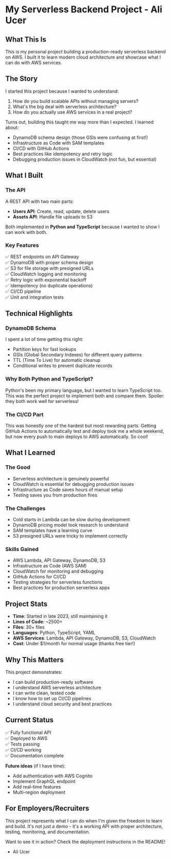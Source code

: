 # My Serverless Backend Project - Ali Ucer

## What This Is

This is my personal project building a production-ready serverless backend on AWS. I built it to learn modern cloud architecture and showcase what I can do with AWS services.

## The Story

I started this project because I wanted to understand:
1. How do you build scalable APIs without managing servers?
2. What's the big deal with serverless architecture?
3. How do you actually use AWS services in a real project?

Turns out, building this taught me way more than I expected. I learned about:
- DynamoDB schema design (those GSIs were confusing at first!)
- Infrastructure as Code with SAM templates
- CI/CD with GitHub Actions
- Best practices like idempotency and retry logic
- Debugging production issues in CloudWatch (not fun, but essential)

## What I Built

### The API
A REST API with two main parts:
- **Users API**: Create, read, update, delete users
- **Assets API**: Handle file uploads to S3

Both implemented in **Python and TypeScript** because I wanted to show I can work with both.

### Key Features
✅ REST endpoints on API Gateway  
✅ DynamoDB with proper schema design  
✅ S3 for file storage with presigned URLs  
✅ CloudWatch logging and monitoring  
✅ Retry logic with exponential backoff  
✅ Idempotency (no duplicate operations)  
✅ CI/CD pipeline  
✅ Unit and integration tests  

## Technical Highlights

### DynamoDB Schema
I spent a lot of time getting this right:
- Partition keys for fast lookups
- GSIs (Global Secondary Indexes) for different query patterns
- TTL (Time To Live) for automatic cleanup
- Conditional writes to prevent duplicate records

### Why Both Python and TypeScript?
Python's been my primary language, but I wanted to learn TypeScript too. This was the perfect project to implement both and compare them. Spoiler: they both work well for serverless!

### The CI/CD Part
This was honestly one of the hardest but most rewarding parts. Getting GitHub Actions to automatically test and deploy took me a whole weekend, but now every push to main deploys to AWS automatically. So cool!

## What I Learned

### The Good
- Serverless architecture is genuinely powerful
- CloudWatch is essential for debugging production issues
- Infrastructure as Code saves hours of manual setup
- Testing saves you from production fires

### The Challenges
- Cold starts in Lambda can be slow during development
- DynamoDB pricing model took research to understand
- SAM templates have a learning curve
- S3 presigned URLs were tricky to implement correctly

### Skills Gained
- AWS Lambda, API Gateway, DynamoDB, S3
- Infrastructure as Code (AWS SAM)
- CloudWatch for monitoring and debugging
- GitHub Actions for CI/CD
- Testing strategies for serverless functions
- Best practices for production serverless apps

## Project Stats

- **Time**: Started in late 2023, still maintaining it
- **Lines of Code**: ~2500+
- **Files**: 30+ files
- **Languages**: Python, TypeScript, YAML
- **AWS Services**: Lambda, API Gateway, DynamoDB, S3, CloudWatch
- **Cost**: Under $1/month for normal usage (thanks free tier!)

## Why This Matters

This project demonstrates:
- I can build production-ready software
- I understand AWS serverless architecture
- I can write clean, tested code
- I know how to set up CI/CD pipelines
- I understand cloud security and best practices

## Current Status

✅ Fully functional API  
✅ Deployed to AWS  
✅ Tests passing  
✅ CI/CD working  
✅ Documentation complete  

**Future ideas** (if I have time):
- Add authentication with AWS Cognito
- Implement GraphQL endpoint
- Add real-time features
- Multi-region deployment

## For Employers/Recruiters

This project represents what I can do when I'm given the freedom to learn and build. It's not just a demo - it's a working API with proper architecture, testing, monitoring, and documentation.

Want to see it in action? Check the deployment instructions in the README!

- Ali Ucer
